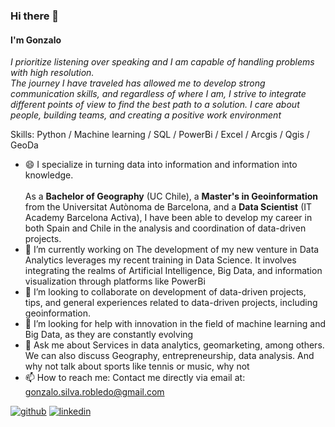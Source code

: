 ### Hi there 👋
#### I'm Gonzalo<br>

*I prioritize listening over speaking and I am capable of handling problems with high resolution.<br> The journey I have traveled has allowed me to develop strong communication skills, and regardless of where I am, I strive to integrate different points of view to find the best path to a solution. I care about people, building teams, and creating a positive work environment*

Skills: Python / Machine learning / SQL / PowerBi / Excel / Arcgis / Qgis / GeoDa

- 😄  I specialize in turning data into information and information into knowledge. <br><br>As a **Bachelor of Geography** (UC Chile), a **Master's in Geoinformation** from the Universitat Autònoma de Barcelona, and a **Data Scientist** (IT Academy Barcelona Activa), I have been able to develop my career in both Spain and Chile in the analysis and coordination of data-driven projects.
- 🔭 I’m currently working on The development of my new venture in Data Analytics leverages my recent training in Data Science. It involves integrating the realms of Artificial Intelligence, Big Data, and information visualization through platforms like PowerBi 
- 👯 I’m looking to collaborate on development of data-driven projects, tips, and general experiences related to data-driven projects, including geoinformation. 
- 🤔 I’m looking for help with innovation in the field of machine learning and Big Data, as they are constantly evolving 
- 💬 Ask me about Services in data analytics, geomarketing, among others. We can also discuss Geography, entrepreneurship, data analysis. And why not talk about sports like tennis or music, why not 
- 📫 How to reach me: Contact me directly via email at:<br>gonzalo.silva.robledo@gmail.com


[![github](https://cdn.jsdelivr.net/npm/simple-icons@3.0.1/icons/github.svg)](https://github.com/Gonzasilva2022)
[![linkedin](https://cdn.jsdelivr.net/npm/simple-icons@3.0.1/icons/linkedin.svg)](https://www.linkedin.com/in/gonzasilva/)
  




